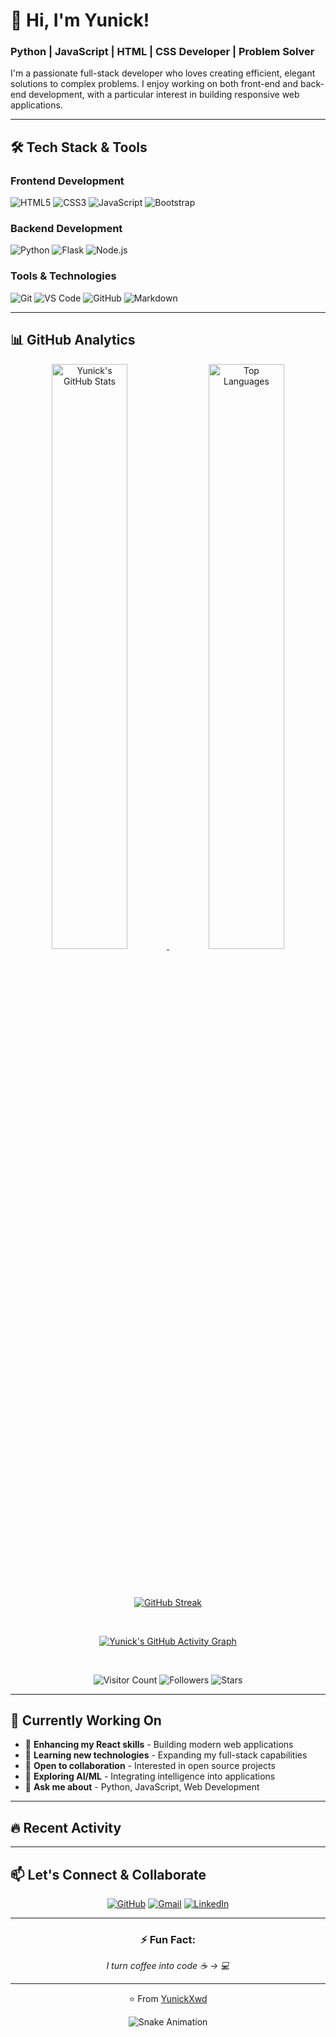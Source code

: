 # 👋 Hi, I'm Yunick!

### Python | JavaScript | HTML | CSS Developer | Problem Solver


I'm a passionate full-stack developer who loves creating efficient, elegant solutions to complex problems. I enjoy working on both front-end and back-end development, with a particular interest in building responsive web applications.

---

## 🛠️ Tech Stack & Tools

### **Frontend Development**
![HTML5](https://img.shields.io/badge/HTML5-E34F26?style=for-the-badge&logo=html5&logoColor=white)
![CSS3](https://img.shields.io/badge/CSS3-1572B6?style=for-the-badge&logo=css3&logoColor=white)
![JavaScript](https://img.shields.io/badge/JavaScript-F7DF1E?style=for-the-badge&logo=javascript&logoColor=black)
![Bootstrap](https://img.shields.io/badge/Bootstrap-7952B3?style=for-the-badge&logo=bootstrap&logoColor=white)

### **Backend Development**
![Python](https://img.shields.io/badge/Python-3776AB?style=for-the-badge&logo=python&logoColor=white)
![Flask](https://img.shields.io/badge/Flask-000000?style=for-the-badge&logo=flask&logoColor=white)
![Node.js](https://img.shields.io/badge/Node.js-339933?style=for-the-badge&logo=nodedotjs&logoColor=white)

### **Tools & Technologies**
![Git](https://img.shields.io/badge/Git-F05032?style=for-the-badge&logo=git&logoColor=white)
![VS Code](https://img.shields.io/badge/VS_Code-007ACC?style=for-the-badge&logo=visual-studio-code&logoColor=white)
![GitHub](https://img.shields.io/badge/GitHub-181717?style=for-the-badge&logo=github&logoColor=white)
![Markdown](https://img.shields.io/badge/Markdown-000000?style=for-the-badge&logo=markdown&logoColor=white)

---

## 📊 GitHub Analytics

<div align="center">

<!-- GitHub Stats Cards -->
<a href="https://github.com/YunickXwd">
  <img width="49%" src="https://github-readme-stats.vercel.app/api?username=YunickXwd&show_icons=true&theme=radical&include_all_commits=true&count_private=true&hide_border=true&bg_color=000000&border_radius=10&hide_title=false" alt="Yunick's GitHub Stats" />
  <img width="49%" src="https://github-readme-stats.vercel.app/api/top-langs/?username=YunickXwd&layout=compact&theme=radical&hide_border=true&bg_color=000000&border_radius=10&langs_count=8" alt="Top Languages" />
</a>

<br/><br/>

<!-- GitHub Streak Stats -->
[![GitHub Streak](https://streak-stats.demolab.com?user=YunickXwd&theme=radical&hide_border=true&background=000000&border_radius=10&date_format=M%20j%5B%2C%20Y%5D)](https://git.io/streak-stats)

<br/>

<!-- Activity Graph -->
[![Yunick's GitHub Activity Graph](https://github-readme-activity-graph.vercel.app/graph?username=YunickXwd&bg_color=000000&color=ffffff&line=ff0066&point=03d3d3&area=true&hide_border=true&radius=10)](https://github.com/ashutosh00710/github-readme-activity-graph)

<br/>

<!-- Metrics & Visitors -->
<div align="center">
  
![Visitor Count](https://komarev.com/ghpvc/?username=YunickXwd&style=for-the-badge&color=ff0066&label=PROFILE+VISITORS)
![Followers](https://img.shields.io/github/followers/YunickXwd?style=for-the-badge&color=00ffff&label=FOLLOWERS)
![Stars](https://img.shields.io/github/stars/YunickXwd?style=for-the-badge&color=ffd700&label=GITHUB+STARS)

</div>

</div>

---

## 🎯 Currently Working On

- 🔭 **Enhancing my React skills** - Building modern web applications
- 🌱 **Learning new technologies** - Expanding my full-stack capabilities
- 👯 **Open to collaboration** - Interested in open source projects
- 🤔 **Exploring AI/ML** - Integrating intelligence into applications
- 💬 **Ask me about** - Python, JavaScript, Web Development

---

## 🔥 Recent Activity

<!--START_SECTION:activity-->
<!-- Automatically updates with your recent GitHub activity -->
<!--END_SECTION:activity-->

---

## 📫 Let's Connect & Collaborate

<div align="center">

[![GitHub](https://img.shields.io/badge/GitHub-YunickXwd-181717?style=for-the-badge&logo=github)](https://github.com/YunickXwd)
[![Gmail](https://img.shields.io/badge/Gmail-yunickxwd@gmail.com-EA4335?style=for-the-badge&logo=gmail&logoColor=white)](mailto:yunickxwd@gmail.com)
[![LinkedIn](https://img.shields.io/badge/LinkedIn-YunickXwd-0A66C2?style=for-the-badge&logo=linkedin)](https://linkedin.com/in/YunickXwd)

</div>

---

<div align="center">

### ⚡ Fun Fact:
*I turn coffee into code ☕ → 💻*

---

<div align="center">

⭐️ From [YunickXwd](https://github.com/YunickXwd)

![Snake Animation](https://github.com/YunickXwd/YunickXwd/blob/output/github-contribution-grid-snake.svg)

</div>
